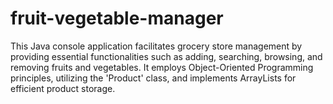 # fruit-vegetable-manager
This Java console application facilitates grocery store management by providing essential functionalities such as adding, searching, browsing, and removing fruits and vegetables. It employs Object-Oriented Programming principles, utilizing the 'Product' class, and implements ArrayLists for efficient product storage.
